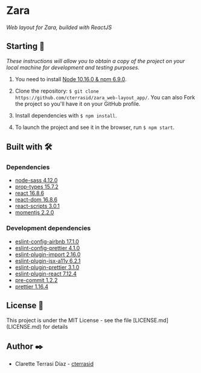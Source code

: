 # Zara

_Web layout for Zara, builded with ReactJS_

## Starting 🚀

_These instructions will allow you to obtain a copy of the project on your local machine for development and testing purposes._

1. You need to install [Node 10.16.0 & npm 6.9.0](https://nodejs.org/es/download/).

2. Clone the repository: `$ git clone https://github.com/cterrasid/zara_web-layout_app/`. You can also Fork the project so you'll have it on your GitHub profile.

3. Install dependencies with `$ npm install`.

4. To launch the project and see it in the browser, run `$ npm start`.


## Built with 🛠️

### Dependencies

- [node-sass 4.12.0](https://www.npmjs.com/package/node-sass)
- [prop-types 15.7.2](https://www.npmjs.com/package/prop-types)
- [react 16.8.6](https://www.npmjs.com/package/react)
- [react-dom 16.8.6](https://www.npmjs.com/package/react-dom)
- [react-scripts 3.0.1](https://www.npmjs.com/package/react-scripts)
- [momentjs 2.2.0](https://www.npmjs.com/package/react-moment)

### Development dependencies

- [eslint-config-airbnb 17.1.0](https://www.npmjs.com/package/eslint-config-airbnb)
- [eslint-config-prettier 4.1.0](https://www.npmjs.com/package/eslint-config-prettier)
- [eslint-plugin-import 2.16.0](https://www.npmjs.com/package/eslint-plugin-import)
- [eslint-plugin-jsx-a11y 6.2.1](https://www.npmjs.com/package/eslint-plugin-jsx-a11y)
- [eslint-plugin-prettier 3.1.0](https://www.npmjs.com/package/eslint-plugin-prettier)
- [eslint-plugin-react 7.12.4](https://www.npmjs.com/package/eslint-plugin-react)
- [pre-commit 1.2.2](https://www.npmjs.com/package/pre-commit)
- [prettier 1.16.4](https://www.npmjs.com/package/prettier)

## License 📄

This project is under the MIT License - see the file [LICENSE.md] (LICENSE.md) for details

## Author ✒️

- Clarette Terrasi Díaz - [cterrasid](https://www.linkedin.com/in/cterrasid/)
